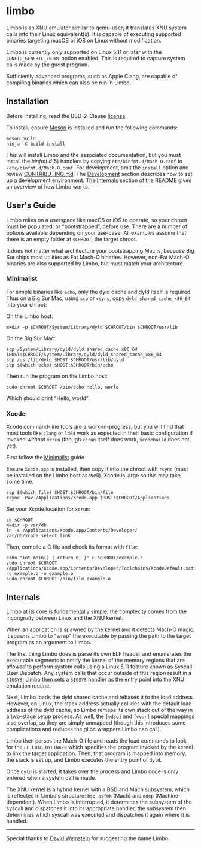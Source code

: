 # limbo

Limbo is an XNU emulator similar to qemu-user; it translates XNU system calls
into their Linux equivalent(s). It is capable of executing supported binaries
targeting macOS or iOS on Linux without modification.

Limbo is currently only supported on Linux 5.11 or later with the
`CONFIG_GENERIC_ENTRY` option enabled. This is required to capture system calls
made by the guest program.

Sufficiently advanced programs, such as Apple Clang, are capable of compiling
binaries which can also be run in Limbo.

## Installation

Before installing, read the BSD-2-Clause [license](LICENSE).

To install, ensure [Meson](https://mesonbuild.com/) is installed and run the
following commands:
```
meson build
ninja -C build install
```

This will install Limbo and the associated documentation, but you must install
the *binfmt.d*(5) handlers by copying `etc/binfmt.d/Mach-O.conf` to
`/etc/binfmt.d/Mach-O.conf`. For development, omit the `install` option and
review [CONTRIBUTING.md](CONTRIBUTING.md). The [Development](CONTRIBUTING.md#Development)
section describes how to set up a development environment. The [Internals](#Internals)
section of the README gives an overview of how Limbo works.

## User's Guide

Limbo relies on a userspace like macOS or iOS to operate, so your chroot must be
populated, or "bootstrapped", before use. There are a number of options available
depending on your use-case. All examples assume that there is an empty folder at
`$CHROOT`, the target chroot.

It does not matter what architecture your bootstrapping Mac is, because Big Sur
ships most utilities as Fat Mach-O binaries. However, non-Fat Mach-O binaries
are also supported by Limbo, but must match your architecture.

### Minimalist

For simple binaries like `echo`, only the dyld cache and dyld itself is required.
Thus on a Big Sur Mac, using `scp` or `rsync`, copy `dyld_shared_cache_x86_64`
into your chroot:

On the Limbo host:
```
mkdir -p $CHROOT/System/Library/dyld $CHROOT/bin $CHROOT/usr/lib
```

On the Big Sur Mac:
```
scp /System/Library/dyld/dyld_shared_cache_x86_64 $HOST:$CHROOT/System/Library/dyld/dyld_shared_cache_x86_64
scp /usr/lib/dyld $HOST:$CHROOT/usr/lib/dyld
scp $(which echo) $HOST:$CHROOT/bin/echo
```

Then run the program on the Limbo host:
```
sudo chroot $CHROOT /bin/echo Hello, world
```

Which should print "Hello, world".

### Xcode

Xcode command-line tools are a work-in-progress, but you will find that most tools
like `clang` or `ld64` work as expected in their basic configuration if invoked
_without_ `xcrun` (though `xcrun` itself does work, `xcodebuild` does not, yet).

First follow the [Minimalist](#Minimalist) guide.

Ensure `Xcode.app` is installed, then copy it into the chroot with `rsync`
(must be installed on the Limbo host as well). Xcode is large so this may take
some time.

```
scp $(which file) $HOST:$CHROOT/bin/file
rsync -Pav /Applications/Xcode.app $HOST:$CHROOT/Applications
```

Set your Xcode location for `xcrun`:
```
cd $CHROOT
mkdir -p var/db
ln -s /Applications/Xcode.app/Contents/Developer/ var/db/xcode_select_link
```

Then, compile a C file and check its format with `file`:
```
echo "int main() { return 0; }" > $CHROOT/example.c
sudo chroot $CHROOT /Applications/Xcode.app/Contents/Developer/Toolchains/XcodeDefault.xctoolchain/usr/bin/clang -c example.c -o example.o
sudo chroot $CHROOT /bin/file example.o
```

## Internals

Limbo at its core is fundamentally simple, the complexity comes from the incongruity
between Linux and the XNU kernel.

When an application is spawned by the kernel and it detects Mach-O magic, it spawns
Limbo to "wrap" the executable by passing the path to the target program as an argument
to Limbo.

The first thing Limbo does is parse its own ELF header and enumerates the executable
segments to notify the kernel of the memory regions that are _allowed_ to perform
system calls using a Linux 5.11 feature known as Syscall User Dispatch. Any
system calls that occur outside of this region result in a `SIGSYS`. Limbo then
sets a `SIGSYS` handler as the entry point into the XNU emulation routine.

Next, Limbo loads the dyld shared cache and rebases it to the load address.
However, on Linux, the stack address actually collides with the default load
address of the dyld cache, so Limbo remaps its own stack  out of the way in a
two-stage setup process. As well, the `[vdso]` and `[vvar]` special mappings also
overlap, so they are simply unmapped (though this introduces some complications
and reduces the glibc wrappers Limbo can call).

Limbo then parses the Mach-O file and reads the load commands to look for the
`LC_LOAD_DYLINKER` which specifies the program invoked by the kernel to link the
target application. Then, that program is mapped into memory, the stack is set
up, and Limbo executes the entry point of `dyld`.

Once `dyld` is started, it takes over the process and Limbo code is only entered
when a system call is made.

The XNU kernel is a hybrid kernel with a BSD and Mach subsystem, which is reflected
in Limbo's structure: `bsd`, `osfmk` (Mach) and `mdep` (Machine-dependent). When
Limbo is interrupted, it determines the subsystem of the syscall and dispatches
it into its appropriate handler, the subsystem then determines which syscall was
executed and dispatches it again where it is handled.

---

Special thanks to [David Weinstein](https://twitter.com/insitusec) for suggesting
the name Limbo.
